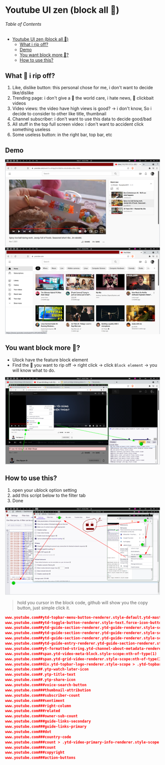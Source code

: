 # Youtube UI zen (block all 💩)

###### Table of Contents

* [Youtube UI zen (block all <g-emoji class="g-emoji" alias="hankey" fallback-src="https://github.githubassets.com/images/icons/emoji/unicode/1f4a9.png">💩</g-emoji>)](#youtube-ui-zen-block-all-)
   * [What i rip off?](#what--i-rip-off)
   * [Demo](#demo)
   * [You want block more <g-emoji class="g-emoji" alias="hankey" fallback-src="https://github.githubassets.com/images/icons/emoji/unicode/1f4a9.png">💩</g-emoji>?](#you-want-block-more-)
   * [How to use this?](#how-to-use-this)

## What 💩 i rip off?

1. Like, dislike button: this personal chose for me, i don't want to decide like/dislike
2. Trending page: i don't give a 💩 the world care, i hate news, 💩 clickbait videos
3. Video views: the video have high views is good? → i don't know, So i decide to consider to other like title, thumbnail
4. Channel subscriber: i don't want to use this data to decide good/bad
5. All stuff in the top full screen video: i don't want to accident click something useless
6. Some useless button: in the right bar, top bar, etc

## Demo

![](<./img/20211107222334.png>)
![](<./img/20211107222442.png>)

## You want block more 💩?

- Ulock have the feature block element
- Find the 💩 you want to rip off → right click → click `Block element` -> you will know what to do.

![](<./img/20211107222850.png>)

## How to use this?

1. open your ublock option setting
2. add this script below to the filter tab
3. Done

![](<./img/20211107223430.png>)

> hold you cursor in the block code, github will show you the copy button, just simple click it.

```json
www.youtube.com##ytd-topbar-menu-button-renderer.style-default.ytd-masthead.style-scope:nth-of-type(2)
www.youtube.com##ytd-toggle-button-renderer.style-text.force-icon-button.ytd-menu-renderer.style-scope > .ytd-toggle-button-renderer.style-scope.yt-simple-endpoint
www.youtube.com##ytd-guide-section-renderer.ytd-guide-renderer.style-scope:nth-of-type(4)
www.youtube.com##ytd-guide-section-renderer.ytd-guide-renderer.style-scope:nth-of-type(3)
www.youtube.com##ytd-guide-section-renderer.ytd-guide-renderer.style-scope:nth-of-type(2)
www.youtube.com##ytd-guide-entry-renderer.ytd-guide-section-renderer.style-scope:nth-of-type(2)
www.youtube.com##yt-formatted-string.ytd-channel-about-metadata-renderer.style-scope:nth-of-type(3)
www.youtube.com##span.ytd-video-meta-block.style-scope:nth-of-type(1)
www.youtube.com##span.ytd-grid-video-renderer.style-scope:nth-of-type(1)
www.youtube.com##div.ytd-topbar-logo-renderer.style-scope > .ytd-topbar-logo-renderer.style-scope
www.youtube.com##.ytp-watch-later-icon
www.youtube.com##.ytp-title-text
www.youtube.com##.ytp-share-icon
www.youtube.com###voice-search-button
www.youtube.com###thumbnail-attribution
www.youtube.com###subscriber-count
www.youtube.com###sentiment
www.youtube.com###right-column
www.youtube.com###related
www.youtube.com###owner-sub-count
www.youtube.com###guide-links-secondary
www.youtube.com###guide-links-primary
www.youtube.com###dot
www.youtube.com###country-code
www.youtube.com###count > .ytd-video-primary-info-renderer.style-scope
www.youtube.com###count
www.youtube.com###copyright
www.youtube.com###action-buttons
```
